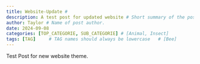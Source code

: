 ```yaml
---
title: Website-Update # 
description: A test post for updated website # Short summary of the post.
author: Taylor # Name of post author.
date: 2024-09-08
categories: [TOP_CATEGORIE, SUB_CATEGORIE] # [Animal, Insect]
tags: [TAG]     # TAG names should always be lowercase   # [Bee]
---
```


Test Post for new website theme.
